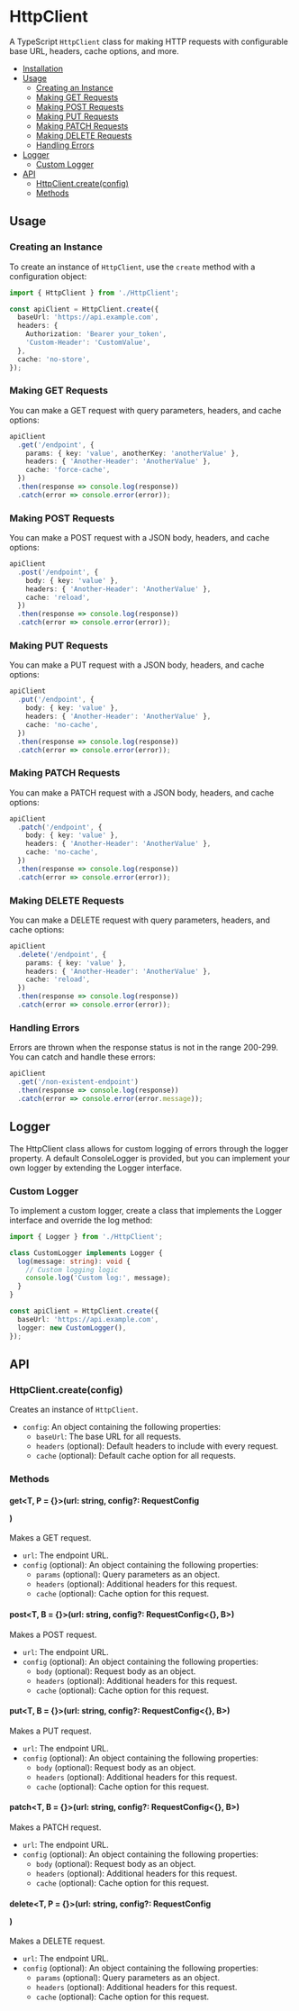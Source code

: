 # HttpClient

A TypeScript `HttpClient` class for making HTTP requests with configurable base URL, headers, cache options, and more.

- [Installation](#installation)
- [Usage](#usage)
  - [Creating an Instance](#creating-an-instance)
  - [Making GET Requests](#making-get-requests)
  - [Making POST Requests](#making-post-requests)
  - [Making PUT Requests](#making-put-requests)
  - [Making PATCH Requests](#making-patch-requests)
  - [Making DELETE Requests](#making-delete-requests)
  - [Handling Errors](#handling-errors)
- [Logger](#logger)
  - [Custom Logger](#custom-logger)
- [API](#api)
  - [HttpClient.create(config)](#httpclientcreateconfig)
  - [Methods](#methods)

## Usage

### Creating an Instance

To create an instance of `HttpClient`, use the `create` method with a configuration object:

```typescript
import { HttpClient } from './HttpClient';

const apiClient = HttpClient.create({
  baseUrl: 'https://api.example.com',
  headers: {
    Authorization: 'Bearer your_token',
    'Custom-Header': 'CustomValue',
  },
  cache: 'no-store',
});
```

### Making GET Requests

You can make a GET request with query parameters, headers, and cache options:

```typescript
apiClient
  .get('/endpoint', {
    params: { key: 'value', anotherKey: 'anotherValue' },
    headers: { 'Another-Header': 'AnotherValue' },
    cache: 'force-cache',
  })
  .then(response => console.log(response))
  .catch(error => console.error(error));
```

### Making POST Requests

You can make a POST request with a JSON body, headers, and cache options:

```typescript
apiClient
  .post('/endpoint', {
    body: { key: 'value' },
    headers: { 'Another-Header': 'AnotherValue' },
    cache: 'reload',
  })
  .then(response => console.log(response))
  .catch(error => console.error(error));
```

### Making PUT Requests

You can make a PUT request with a JSON body, headers, and cache options:

```typescript
apiClient
  .put('/endpoint', {
    body: { key: 'value' },
    headers: { 'Another-Header': 'AnotherValue' },
    cache: 'no-cache',
  })
  .then(response => console.log(response))
  .catch(error => console.error(error));
```

### Making PATCH Requests

You can make a PATCH request with a JSON body, headers, and cache options:

```typescript
apiClient
  .patch('/endpoint', {
    body: { key: 'value' },
    headers: { 'Another-Header': 'AnotherValue' },
    cache: 'no-cache',
  })
  .then(response => console.log(response))
  .catch(error => console.error(error));
```

### Making DELETE Requests

You can make a DELETE request with query parameters, headers, and cache options:

```typescript
apiClient
  .delete('/endpoint', {
    params: { key: 'value' },
    headers: { 'Another-Header': 'AnotherValue' },
    cache: 'reload',
  })
  .then(response => console.log(response))
  .catch(error => console.error(error));
```

### Handling Errors

Errors are thrown when the response status is not in the range 200-299. You can catch and handle these errors:

```typescript
apiClient
  .get('/non-existent-endpoint')
  .then(response => console.log(response))
  .catch(error => console.error(error.message));
```

## Logger

The HttpClient class allows for custom logging of errors through the logger property. A default ConsoleLogger is provided, but you can implement your own logger by extending the Logger interface.

### Custom Logger

To implement a custom logger, create a class that implements the Logger interface and override the log method:

```typescript
import { Logger } from './HttpClient';

class CustomLogger implements Logger {
  log(message: string): void {
    // Custom logging logic
    console.log('Custom log:', message);
  }
}

const apiClient = HttpClient.create({
  baseUrl: 'https://api.example.com',
  logger: new CustomLogger(),
});
```

## API

### HttpClient.create(config)

Creates an instance of `HttpClient`.

- `config`: An object containing the following properties:
  - `baseUrl`: The base URL for all requests.
  - `headers` (optional): Default headers to include with every request.
  - `cache` (optional): Default cache option for all requests.

### Methods

#### get<T, P = {}>(url: string, config?: RequestConfig<P>)

Makes a GET request.

- `url`: The endpoint URL.
- `config` (optional): An object containing the following properties:
  - `params` (optional): Query parameters as an object.
  - `headers` (optional): Additional headers for this request.
  - `cache` (optional): Cache option for this request.

#### post<T, B = {}>(url: string, config?: RequestConfig<{}, B>)

Makes a POST request.

- `url`: The endpoint URL.
- `config` (optional): An object containing the following properties:
  - `body` (optional): Request body as an object.
  - `headers` (optional): Additional headers for this request.
  - `cache` (optional): Cache option for this request.

#### put<T, B = {}>(url: string, config?: RequestConfig<{}, B>)

Makes a PUT request.

- `url`: The endpoint URL.
- `config` (optional): An object containing the following properties:
  - `body` (optional): Request body as an object.
  - `headers` (optional): Additional headers for this request.
  - `cache` (optional): Cache option for this request.

#### patch<T, B = {}>(url: string, config?: RequestConfig<{}, B>)

Makes a PATCH request.

- `url`: The endpoint URL.
- `config` (optional): An object containing the following properties:
  - `body` (optional): Request body as an object.
  - `headers` (optional): Additional headers for this request.
  - `cache` (optional): Cache option for this request.

#### delete<T, P = {}>(url: string, config?: RequestConfig<P>)

Makes a DELETE request.

- `url`: The endpoint URL.
- `config` (optional): An object containing the following properties:
  - `params` (optional): Query parameters as an object.
  - `headers` (optional): Additional headers for this request.
  - `cache` (optional): Cache option for this request.
